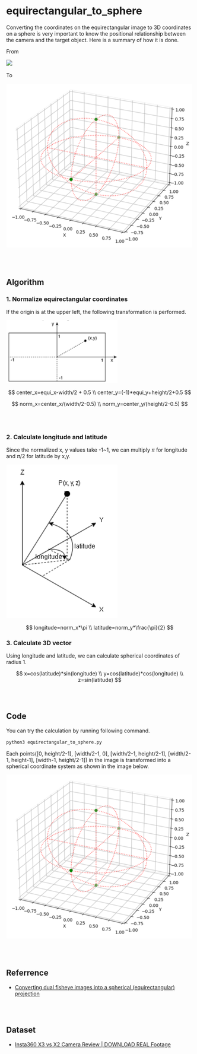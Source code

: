 # equirectangular_to_sphere
Converting the coordinates on the equirectangular image to 3D coordinates on a sphere is very important to know the positional relationship between the camera and the target object.
Here is a summary of how it is done.

From

<img src='images/equirectangular_sample.png' width='500'>

To

<img src='images/sphere.png' width='500'>

<br></br>

## Algorithm

### **1. Normalize equirectangular coordinates**
If the origin is at the upper left, the following transformation is performed.

<img src='images/norm.png' width='300'>

$$
center_x=equi_x-width/2 + 0.5 \\
center_y=(-1)*equi_y+height/2+0.5
$$

$$
norm_x=center_x/(width/2-0.5) \\
norm_y=center_y/(height/2-0.5)
$$

<br></br>

### **2. Calculate longitude and latitude**
Since the normalized x, y values take -1~1, we can multiply $\pi$ for longitude and $\pi/2$ for latitude by x,y.

<img src='images/spherical.png' width='300'>

$$
longitude=norm_x*\pi \\
latitude=norm_y*\frac{\pi}{2}
$$

### **3. Calculate 3D vector**
Using longitude and latitude, we can calculate spherical coordinates of radius 1.

$$
x=cos(latitude)*sin(longitude) \\
y=cos(latitude)*cos(longitude) \\
z=sin(latitude)
$$

<br></br>

## Code
You can try the calculation by running following command.

```bash
python3 equirectangular_to_sphere.py
```

Each points([0, height/2-1], [width/2-1, 0], [width/2-1, height/2-1], [width/2-1, height-1], [width-1, height/2-1]) in the image is transformed into a spherical coordinate system as shown in the image below.

<img src='images/sphere.png' width='500'>

<br></br>

## Referrence
- [Converting dual fisheye images into a spherical (equirectangular) projection](http://paulbourke.net/dome/dualfish2sphere/)

<br></br>

## Dataset
- [Insta360 X3 vs X2 Camera Review | DOWNLOAD REAL Footage](https://www.youtube.com/watch?v=gsQcw1NZDR4)
